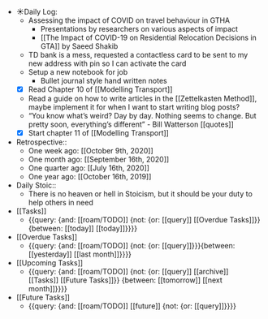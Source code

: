 - ☀️Daily Log:
    - Assessing the impact of COVID on travel behaviour in GTHA
        - Presentations by researchers on various aspects of impact
        - [[The Impact of COVID-19 on Residential Relocation Decisions in GTA]] by Saeed Shakib
    - TD bank is a mess, requested a contactless card to be sent to my new address with pin so I can activate the card
    - Setup a new notebook for job
        - Bullet journal style hand written notes
    - [x] Read Chapter 10 of [[Modelling Transport]]
    - Read a guide on how to write articles in the [[Zettelkasten Method]], maybe implement it for when I want to start writing blog posts?
    - “You know what’s weird? Day by day. Nothing seems to change. But pretty soon, everything’s different” - Bill Watterson [[quotes]]
    - [x] Start chapter 11 of [[Modelling Transport]]
- Retrospective::
    - One week ago: [[October 9th, 2020]]
    - One month ago: [[September 16th, 2020]]
    - One quarter ago: [[July 16th, 2020]]
    - One year ago: [[October 16th, 2019]]
- Daily Stoic::
    - There is no heaven or hell in Stoicism, but it should be your duty to help others in need
- [[Tasks]]
    - {{query: {and: [[roam/TODO]] {not: {or: [[query]] [[Overdue Tasks]]}} {between: [[today]] [[today]]}}}}
- [[Overdue Tasks]]
    - {{query: {and: [[roam/TODO]] {not: {or: [[query]]}}}{between: [[yesterday]] [[last month]]}}}}
- [[Upcoming Tasks]]
    - {{query: {and: [[roam/TODO]] {not: {or: [[query]] [[archive]] [[Tasks]] [[Future Tasks]]}} {between: [[tomorrow]] [[next month]]}}}}
- [[Future Tasks]]
    - {{query: {and: [[roam/TODO]] [[future]] {not: {or: [[query]]}}}}
